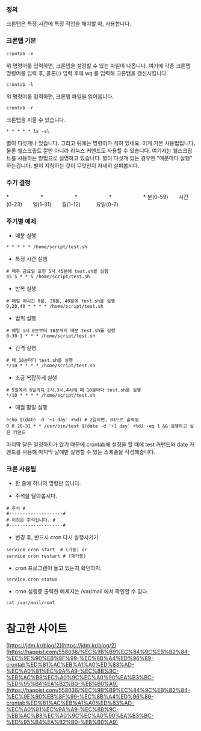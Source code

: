 ### 정의

크론탭은 특정 시간에 특정 작업을 해야할 때, 사용합니다.

### 크론탭 기본

```
crontab -e
```

위 명령어를 입력하면, 크론탭을 설정할 수 있는 파일이 나옵니다. 여기에 각종 크론탭 명령어를 입력 후, 콜론(:) 입력 후에 wq 를 입력해 크론탭을 갱신시킵니다.

```
crontab -l
```

위 명령어를 입력하면, 크론탭 파일을 읽어옵니다.

```
crontab -r
```

크론탭을 지울 수 있습니다.

```
* * * * * ls -al
```

별이 다섯개나 있습니다. 그리고 뒤에는 명령어가 적혀 있네요. 이게 기본 사용법입니다. 물론 쉘스크립트 뿐만 아니라 리눅스 커맨드도 사용할 수 있습니다. 여기서는 쉘스크립트를 사용하는 방법으로 설명하고 있습니다.
별이 다섯개 있는 경우엔 "매분마다 실행" 하는겁니다. 별이 지칭하는 것이 무엇인지 자세히 살펴봅시다.

### 주기 결정

\*　　　　　　\*　　　　　　\*　　　　　　\*　　　　　　\*
분(0-59)　　시간(0-23)　　일(1-31)　　월(1-12)　　　요일(0-7)

### 주기별 예제

- 매분 실행

```
* * * * * /home/script/test.sh
```

- 특정 시간 실행

```shell
# 매주 금요일 오전 5시 45분에 test.sh를 실행
45 5 * * 5 /home/script/test.sh
```

- 반복 실행

```shell
# 매일 매시간 0분, 20분, 40분에 test.sh를 실행
0,20,40 * * * * /home/script/test.sh
```

- 범위 실행

```shell
# 매일 1시 0분부터 30분까지 매분 test.sh를 실행
0-30 1 * * * /home/script/test.sh
```

- 간격 실행

```shell
# 매 10분마다 test.sh를 실행
*/10 * * * * /home/script/test.sh
```

- 조금 복잡하게 실행

```shell
# 5일에서 6일까지 2시,3시,4시에 매 10분마다 test.sh를 실행
*/10 * * * * /home/script/test.sh
```

- 매월 말일 실행

```shell
echo $(date -d '+1 day' +%d) # 2일이면, 03으로 출력됨
0 0 28-31 * * /usr/bin/test $(date -d '+1 day' +%d) -eq 1 && 실행하고 싶은 커맨드
```

마지막 달은 일정하지가 않기 때문에 crontab에 설정을 할 때에 test 커맨드와 date 커맨드를 사용해 마지막 날에만 실행할 수 있는 스케줄을 작성해줍니다.

### 크론 사용팁

- 한 줄에 하나의 명령만 씁니다.

- 주석을 달아봅시다.

```shell
# 주석 #
#--------------------#
# 이것은 주석입니다. #
#--------------------#
```

- 변경 후, 반드시 cron 다시 실행시키기

```shell
service cron start  # (가동) or
service cron restart # (재가동)
```

- cron 프로그램이 돌고 있는지 확인하자.

```shell
service cron status
```

- cron 실행중 출력한 메세지는 /var/mail 에서 확인할 수 있다.

```shell
cat /var/mail/root
```

# 참고한 사이트

[https://jdm.kr/blog/2](https://jdm.kr/blog/2)
[https://happist.com/558036/%EC%9B%B9%EC%84%9C%EB%B2%84-%EC%9E%90%EB%8F%99-%EC%8B%A4%ED%96%89-crontab%ED%81%AC%EB%A1%A0%ED%83%AD-%EC%A0%81%EC%9A%A9-%EC%8B%9C-%EB%AC%B8%EC%A0%9C%EC%A0%90%EA%B3%BC-%ED%95%B4%EA%B2%B0-%EB%B0%A9](https://happist.com/558036/%EC%9B%B9%EC%84%9C%EB%B2%84-%EC%9E%90%EB%8F%99-%EC%8B%A4%ED%96%89-crontab%ED%81%AC%EB%A1%A0%ED%83%AD-%EC%A0%81%EC%9A%A9-%EC%8B%9C-%EB%AC%B8%EC%A0%9C%EC%A0%90%EA%B3%BC-%ED%95%B4%EA%B2%B0-%EB%B0%A9)
